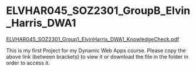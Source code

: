 # ELVHAR045_SOZ2301_GroupB_Elvin_Harris_DWA1


[ELVHAR045_SOZ2301_Group1_ElvinHarris_DWA1_KnowledgeCheck.pdf](file:///C:/Users/Administrator.STUDENT-23/Desktop/Elvin-code/Dynamic-web-apps/DWA1/ELVHAR045_SOZ2301_Group1_ElvinHarris_DWA1_KnowledgeCheck.pdf)


This is my first Project for my Dynamic Web Apps course. Please copy the above link (between brackets) to view it or download the file in the folder in order to access it. 
